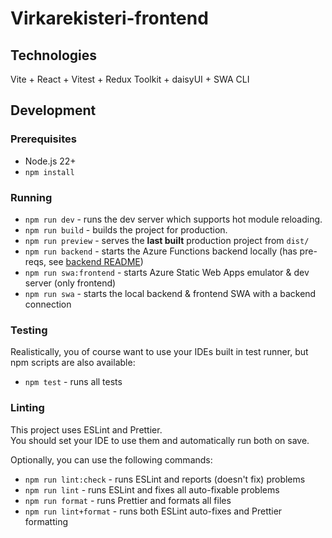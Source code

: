 # Virkarekisteri-frontend

## Technologies

Vite + React + Vitest + Redux Toolkit + daisyUI + SWA CLI

## Development

### Prerequisites

- Node.js 22+
- `npm install`

### Running

- `npm run dev` - runs the dev server which supports hot module reloading.
- `npm run build` - builds the project for production.
- `npm run preview` - serves the **last built** production project from `dist/`
- `npm run backend` - starts the Azure Functions backend locally (has pre-reqs, see [backend README](../backend/README.md))
- `npm run swa:frontend` - starts Azure Static Web Apps emulator & dev server (only frontend)
- `npm run swa` - starts the local backend & frontend SWA with a backend connection

### Testing

Realistically, you of course want to use your IDEs built in test runner, but npm scripts are also available:

- `npm test` - runs all tests

### Linting

This project uses ESLint and Prettier.  
You should set your IDE to use them and automatically run both on save.

Optionally, you can use the following commands:

- `npm run lint:check` - runs ESLint and reports (doesn't fix) problems
- `npm run lint` - runs ESLint and fixes all auto-fixable problems
- `npm run format` - runs Prettier and formats all files
- `npm run lint+format` - runs both ESLint auto-fixes and Prettier formatting
